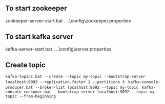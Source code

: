 ## To start zookeeper
zookeeper-server-start.bat ..\..\config\zookeeper.properties

## To start kafka server
kafka-server-start.bat ..\..\config\server.properties

## Create topic
`kafka-topics.bat --create --topic my-topic --bootstrap-server localhost:9092 --replication-factor 1 --partitions 3
`
`kafka-console-producer.bat --broker-list localhost:9092 --topic my-topic
`
`kafka-console-consumer.bat --bootstrap-server localhost:9092 --topic my-topic --from-beginning`